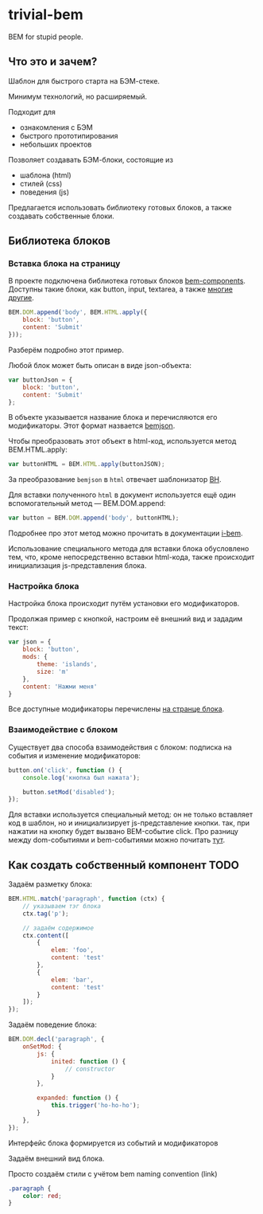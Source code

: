 # trivial-bem

BEM for stupid people.

## Что это и зачем?

Шаблон для быстрого старта на БЭМ-стеке.

Минимум технологий, но расширяемый.

Подходит для 

* ознакомления с БЭМ
* быстрого прототипирования
* небольших проектов

Позволяет создавать БЭМ-блоки, состоящие из

* шаблона (html)
* стилей (css)
* поведения (js)

Предлагается использовать библиотеку готовых блоков, а также создавать собственные блоки.

## Библиотека блоков

### Вставка блока на страницу

В проекте подключена библиотека готовых блоков [bem-components][bem-components]. Доступны такие блоки, как button, input, textarea, а также [многие другие][bem-components blocks].

```js
BEM.DOM.append('body', BEM.HTML.apply({
    block: 'button',
    content: 'Submit'
}));
```

Разберём подробно этот пример.

Любой блок может быть описан в виде json-объекта:

```js
var buttonJson = {
    block: 'button',
    content: 'Submit'
};
```

В объекте указывается название блока и перечисляются его модификаторы. Этот формат назвается [bemjson][bemjson].

Чтобы преобразовать этот объект в html-код, используется метод BEM.HTML.apply:

```js
var buttonHTML = BEM.HTML.apply(buttonJSON);
```

За преобразование `bemjson` в `html` отвечает шаблонизатор [BH][BH].

Для вставки полученного `html` в документ используется ещё один вспомогательный метод — BEM.DOM.append:

```js
var button = BEM.DOM.append('body', buttonHTML);
```

Подробнее про этот метод можно прочитать в документации [i-bem][i-bem].

Использование специального метода для вставки блока обусловлено тем, что, кроме непосредственно вставки html-кода, также происходит инициализация js-представления блока.

### Настройка блока

Настройка блока происходит путём установки его модификаторов.

Продолжая пример с кнопкой, настроим её внешний вид и зададим текст:

```js
var json = {
    block: 'button',
    mods: {
        theme: 'islands',
        size: 'm'
    },
    content: 'Нажми меня'    
}
```

Все доступные модификаторы перечислены [на странце блока][bem-components button].

### Взаимодействие с блоком

Существует два способа взаимодействия с блоком: подписка на события и изменение модификаторов:

```js
button.on('click', function () {
    console.log('кнопка был нажата');

    button.setMod('disabled');
});
```

Для вставки используется специальный метод: он не только вставляет код в шаблон, но и инициализирует js-представление кнопки. так, при нажатии на кнопку будет вызвано BEM-событие click. Про разницу между dom-событиями и bem-событиями можно почитать [тут][i-bem events].

## Как создать собственный компонент TODO

Задаём разметку блока:

```js
BEM.HTML.match('paragraph', function (ctx) {
    // указываем тэг блока
    ctx.tag('p');

    // задаём содержимое
    ctx.content([
        { 
            elem: 'foo',
            content: 'test'
        },
        {
            elem: 'bar',
            content: 'test'
        }
    ]);
});
```

Задаём поведение блока:

```js
BEM.DOM.decl('paragraph', {
    onSetMod: {
        js: {
            inited: function () {
                // constructor
            }
        },

        expanded: function () {
            this.trigger('ho-ho-ho');
        }
    },
});
```

Интерфейс блока формируется из событий и модификаторов

Задаём внешний вид блока.

Просто создаём стили с учётом bem naming convention (link)

```css
.paragraph {
    color: red;
}
```


<!-- Links -->

[bem-core]: https://ru.bem.info/libs/bem-core/v2.6.0/
[bem-components]: https://ru.bem.info/libs/bem-components/v2.1.0/
[bem-components blocks]: https://ru.bem.info/libs/bem-components/v2.1.0/#Блоки
[bem-components button]: https://ru.bem.info/libs/bem-components/v2.1.0/desktop/button/

[bemjson]: https://ru.bem.info/technology/bemjson/v2/bemjson/
[bem-components-dist]: https://github.com/bem/bem-components-dist
[i-bem]: https://ru.bem.info/technology/i-bem/v2/i-bem-js/
[i-bem events]: https://ru.bem.info/technology/i-bem/v2/i-bem-js/#%D0%94%D0%B5%D0%BB%D0%B5%D0%B3%D0%B8%D1%80%D0%BE%D0%B2%D0%B0%D0%BD%D0%B8%D0%B5-%D1%81%D0%BE%D0%B1%D1%8B%D1%82%D0%B8%D0%B9
[bh]: https://ru.bem.info/technology/bh/v4/about/
[getbem]: http://getbem.com/
[pen]: http://codepen.io/sameoldmadness/pen/vEqeVB?editors=001
